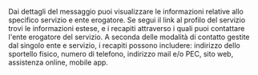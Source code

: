 Dai dettagli del messaggio puoi visualizzare le informazioni relative allo specifico servizio e ente erogatore. Se segui il link al profilo del servizio trovi le informazioni estese, e i recapiti attraverso i quali puoi contattare l'ente erogatore del servizio.
A seconda delle modalità di contatto gestite dal singolo ente e servizio, i recapiti possono includere: indirizzo dello sportello fisico, numero di telefono, indirizzo mail e/o PEC, sito web, assistenza online, mobile app.